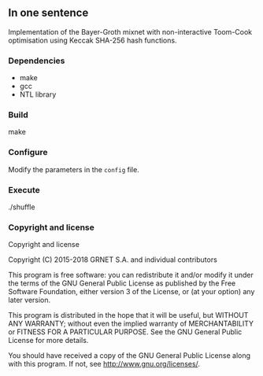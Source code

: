 ## In one sentence

Implementation of the Bayer-Groth mixnet with non-interactive Toom-Cook optimisation using Keccak SHA-256 hash functions.

### Dependencies

- make
- gcc
- NTL library

### Build

make

### Configure

Modify the parameters in the `config` file.

### Execute

./shuffle

### Copyright and license

Copyright and license

Copyright (C) 2015-2018 GRNET S.A. and individual contributors

This program is free software: you can redistribute it and/or modify it under the terms of the GNU General Public License as published by the Free Software Foundation, either version 3 of the License, or (at your option) any later version.

This program is distributed in the hope that it will be useful, but WITHOUT ANY WARRANTY; without even the implied warranty of MERCHANTABILITY or FITNESS FOR A PARTICULAR PURPOSE. See the GNU General Public License for more details.

You should have received a copy of the GNU General Public License along with this program. If not, see http://www.gnu.org/licenses/.
